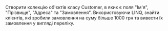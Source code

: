 Створити колекцію об'єктів класу Customer, в яких є поля "Ім'я", "Прізвище", "Адреса" та "Замовлення". Використовуючи LINQ, знайти клієнтів, які зробили замовлення на суму більше 1000 грн та вивести їх замовлення у вигляді переліку.
